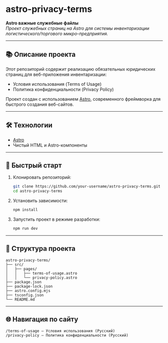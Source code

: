 # astro-privacy-terms

**Astro важные служебные файлы**  
_Проект служебных страниц на Astro для системы инвентаризации логистического/торгового микро-предприятия._

---

## 📚 Описание проекта

Этот репозиторий содержит реализацию обязательных юридических страниц для веб-приложения инвентаризации:
- Условия использования (Terms of Usage)
- Политика конфиденциальности (Privacy Policy)

Проект создан с использованием [Astro](https://astro.build/), современного фреймворка для быстрого создания веб-сайтов.

---

## 🛠 Технологии

- [Astro](https://astro.build/)
- Чистый HTML и Astro-компоненты

---

## 🚀 Быстрый старт

1. Клонировать репозиторий:
   ```bash
   git clone https://github.com/your-username/astro-privacy-terms.git
   cd astro-privacy-terms

2. Установить зависимости:
   ```bash
   npm install

3. Запустить проект в режиме разработки:
   ```bash
   npm run dev

---

## 📂 Структура проекта

```pqsql
astro-privacy-terms/
├── src/
│   ├── pages/
│   │   ├── terms-of-usage.astro
│   │   └── privacy-policy.astro
├── package.json
├── package-lock.json
├── astro.config.mjs
├── tsconfig.json
└── README.md
```

---

## 🌐 Навигация по сайту
```
/terms-of-usage — Условия использования (Русский)
/privacy-policy — Политика конфиденциальности (Русский)
```
